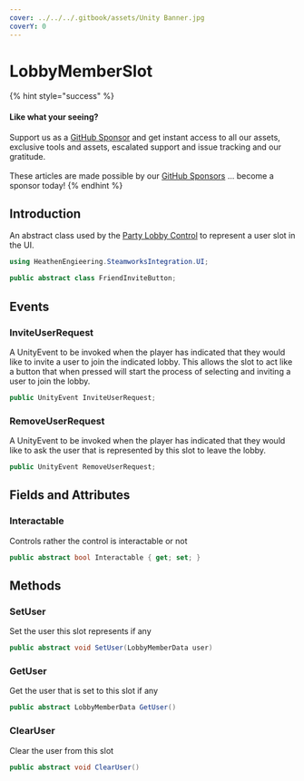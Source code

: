 ```yaml
---
cover: ../../../.gitbook/assets/Unity Banner.jpg
coverY: 0
---
```


# LobbyMemberSlot

{% hint style="success" %}
#### Like what your seeing?

Support us as a [GitHub Sponsor](../../../where-to-buy/become-a-sponsor.md) and get instant access to all our assets, exclusive tools and assets, escalated support and issue tracking and our gratitude.\
\
These articles are made possible by our [GitHub Sponsors](../../../where-to-buy/become-a-sponsor.md) ... become a sponsor today!
{% endhint %}

## &#x20;Introduction

An abstract class used by the [Party Lobby Control](../ui-components/party-lobby-control.md) to represent a user slot in the UI.

```csharp
using HeathenEngieering.SteamworksIntegration.UI;
```

```csharp
public abstract class FriendInviteButton;
```

## Events

### InviteUserRequest

A UnityEvent to be invoked when the player has indicated that they would like to invite a user to join the indicated lobby. This allows the slot to act like a button that when pressed will start the process of selecting and inviting a user to join the lobby.

```csharp
public UnityEvent InviteUserRequest;
```

### RemoveUserRequest

A UnityEvent to be invoked when the player has indicated that they would like to ask the user that is represented by this slot to leave the lobby.

```csharp
public UnityEvent RemoveUserRequest;
```

## Fields and Attributes

### Interactable

Controls rather the control is interactable or not

```csharp
public abstract bool Interactable { get; set; }
```

## Methods

### SetUser

Set the user this slot represents if any

```csharp
public abstract void SetUser(LobbyMemberData user)
```

### GetUser

Get the user that is set to this slot if any

```csharp
public abstract LobbyMemberData GetUser()
```

### ClearUser

Clear the user from this slot

```csharp
public abstract void ClearUser()
```
